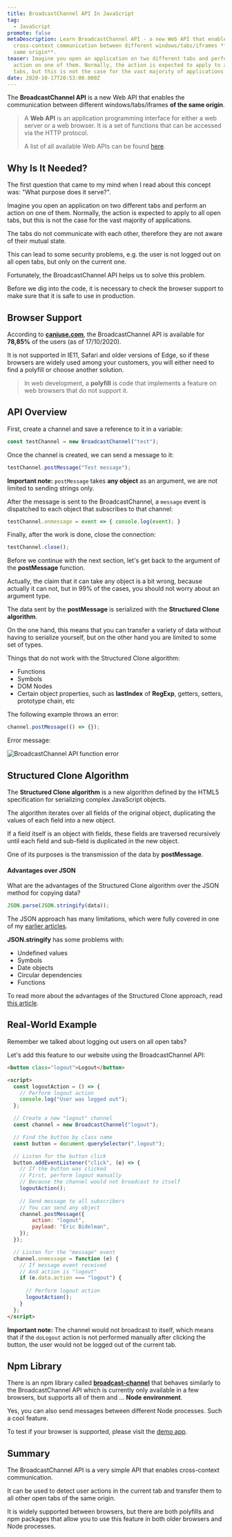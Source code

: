 ```yaml
---
title: BroadcastChannel API In JavaScript
tag:
  - JavaScript
promote: false
metaDescription: Learn BroadcastChannel API - a new Web API that enables
  cross-context communication between different windows/tabs/iframes **of the
  same origin**.
teaser: Imagine you open an application on two different tabs and perform an
  action on one of them. Normally, the action is expected to apply to all open
  tabs, but this is not the case for the vast majority of applications...
date: 2020-10-17T20:53:00.000Z
---
```

The **BroadcastChannel API** is a new Web API that enables the communication between different windows/tabs/iframes **of the same origin**.

> A **Web API** is an application programming interface for either a web server or a web browser. It is a set of functions that can be accessed via the HTTP protocol.
>
> A list of all available Web APIs can be found [here](https://developer.mozilla.org/en-US/docs/Web/API).

## Why Is It Needed?

The first question that came to my mind when I read about this concept was: "What purpose does it serve?".

Imagine you open an application on two different tabs and perform an action on one of them. Normally, the action is expected to apply to all open tabs, but this is not the case for the vast majority of applications.

The tabs do not communicate with each other, therefore they are not aware of their mutual state.

This can lead to some security problems, e.g. the user is not logged out on all open tabs, but only on the current one.

Fortunately, the BroadcastChannel API helps us to solve this problem.

Before we dig into the code, it is necessary to check the browser support to make sure that it is safe to use in production.

## Browser Support

According to **[caniuse.com](https://caniuse.com/broadcastchannel)**, the BroadcastChannel API is available for **78,85%** of the users (as of 17/10/2020).

It is not supported in IE11, Safari and older versions of Edge, so if these browsers are widely used among your customers, you will either need to find a polyfill or choose another solution.

> In web development, a **polyfill** is code that implements a feature on web browsers that do not support it.

## API Overview

First, create a channel and save a reference to it in a variable:

```javascript
const testChannel = new BroadcastChannel("test");
```

Once the channel is created, we can send a message to it:

```javascript
testChannel.postMessage("Test message");
```

**Important note:** `postMessage` takes **any object** as an argument, we are not limited to sending strings only.

After the message is sent to the BroadcastChannel, a `message` event is dispatched to each object that subscribes to that channel:

```javascript
testChannel.onmessage = event => { console.log(event); }
```

Finally, after the work is done, close the connection:

```javascript
testChannel.close();
```

Before we continue with the next section, let's get back to the argument of the **postMessage** function.

Actually, the claim that it can take any object is a bit wrong, because actually it can not, but in 99% of the cases, you should not worry about an argument type.

The data sent by the **postMessage** is serialized with the **Structured Clone algorithm**.

On the one hand, this means that you can transfer a variety of data without having to serialize yourself, but on the other hand you are limited to some set of types.

Things that do not work with the Structured Clone algorithm:

* Functions
* Symbols
* DOM Nodes
* Certain object properties, such as **lastIndex** of **RegExp**, getters, setters, prototype chain, etc

The following example throws an error:

```javascript
channel.postMessage(() => {});
```

Error message:

![BroadcastChannel API function error](/img/screenshot-2020-10-16-at-18.48.30.png "BroadcastChannel API function error")

## Structured Clone Algorithm

The **Structured Clone algorithm** is a new algorithm defined by the HTML5 specification for serializing complex JavaScript objects.

The algorithm iterates over all fields of the original object, duplicating the values of each field into a new object.

If a field itself is an object with fields, these fields are traversed recursively until each field and sub-field is duplicated in the new object.

One of its purposes is the transmission of the data by **postMessage**.

#### Advantages over JSON

What are the advantages of the Structured Clone algorithm over the JSON method for copying data?

```javascript
JSON.parse(JSON.stringify(data));
```

The JSON approach has many limitations, which were fully covered in one of my [earlier articles](2020-05-25-how-to-clone-an-object-in-javascript/#JSON-object).

**JSON.stringify** has some problems with:

* Undefined values
* Symbols
* Date objects
* Circular dependencies
* Functions

To read more about the advantages of the Structured Clone approach, read [this article](http://man.hubwiz.com/docset/JavaScript.docset/Contents/Resources/Documents/developer.mozilla.org/en-US/docs/Web/API/Web_Workers_API/Structured_clone_algorithm.html).

## Real-World Example

Remember we talked about logging out users on all open tabs?

Let's add this feature to our website using the BroadcastChannel API:

```html
<button class="logout">Logout</button>

<script>  
  const logoutAction = () => {
    // Perform logout action
    console.log("User was logged out");
  };

  // Create a new "logout" channel
  const channel = new BroadcastChannel("logout");

  // Find the button by class name
  const button = document.querySelector(".logout");

  // Listen for the button click
  button.addEventListener("click", (e) => {
    // If the button was clicked
    // First, perform logout manually
    // Because the channel would not broadcast to itself
    logoutAction();
    
    // Send message to all subscribers
    // You can send any object
    channel.postMessage({
        action: "logout",
        payload: "Eric Bidelman",
    });
  });

  // Listen for the "message" event
  channel.onmessage = function (e) {
    // If message event received
    // And action is "logout"
    if (e.data.action === "logout") {
      
      // Perform logout action
      logoutAction();
    }
  };
</script>
```

**Important note:** The channel would not broadcast to itself, which means that if the `doLogout` action is not performed manually after clicking the button, the user would not be logged out of the current tab.

## Npm Library

There is an npm library called **[broadcast-channel](https://www.npmjs.com/package/broadcast-channel)** that behaves similarly to the BroadcastChannel API which is currently only available in a few browsers, but supports all of them and ... **Node environment**. 

Yes, you can also send messages between different Node processes. Such a cool feature.

To test if your browser is supported, please visit the [demo app](https://pubkey.github.io/broadcast-channel/e2e.html).

## Summary

The BroadcastChannel API is a very simple API that enables cross-context communication. 

It can be used to detect user actions in the current tab and transfer them to all other open tabs of the same origin.

It is widely supported between browsers, but there are both polyfills and npm packages that allow you to use this feature in both older browsers and Node processes.